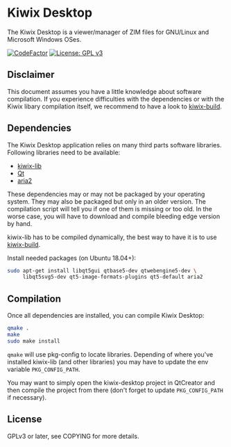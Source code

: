 Kiwix Desktop
=============

The Kiwix Desktop is a viewer/manager of ZIM files for GNU/Linux and
Microsoft Windows OSes.

[![CodeFactor](https://www.codefactor.io/repository/github/kiwix/kiwix-desktop/badge)](https://www.codefactor.io/repository/github/kiwix/kiwix-desktop)
[![License: GPL v3](https://img.shields.io/badge/License-GPLv3-blue.svg)](https://www.gnu.org/licenses/gpl-3.0)

Disclaimer
----------

This document assumes you have a little knowledge about software
compilation. If you experience difficulties with the dependencies or
with the Kiwix libary compilation itself, we recommend to have a look
to [kiwix-build](https://github.com/kiwix/kiwix-build).

Dependencies
------------

The Kiwix Desktop application relies on many third parts software libraries.
Following libraries need to be available:

* [kiwix-lib](https://github.com/kiwix/kiwix-lib/)
* [Qt](https://www.qt.io/)
* [aria2](https://aria2.github.io/)

These dependencies may or may not be packaged by your operating
system. They may also be packaged but only in an older version. The
compilation script will tell you if one of them is missing or too old.
In the worse case, you will have to download and compile bleeding edge
version by hand.

kiwix-lib has to be compiled dynamically, the best way to have it is
to use [kiwix-build](https://github.com/kiwix/kiwix-build).

Install needed packages (on Ubuntu 18.04+):

```bash
sudo apt-get install libqt5gui qtbase5-dev qtwebengine5-dev \
     libqt5svg5-dev qt5-image-formats-plugins qt5-default aria2
```

Compilation
-----------

Once all dependencies are installed, you can compile Kiwix Desktop:

```bash
qmake .
make
sudo make install
```

`qmake` will use pkg-config to locate libraries. Depending of where
you've installed kiwix-lib (and other libraries) you may have to
update the env variable `PKG_CONFIG_PATH`.

You may want to simply open the kiwix-desktop project in QtCreator and
then compile the project from there (don't forget to update
`PKG_CONFIG_PATH` if necessary).

License
-------

GPLv3 or later, see COPYING for more details.
